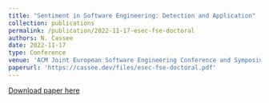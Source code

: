 ```yaml
---
title: "Sentiment in Software Engineering: Detection and Application"
collection: publications
permalink: /publication/2022-11-17-esec-fse-doctoral
authors: N. Cassee
date: 2022-11-17
type: Conference
venue: 'ACM Joint European Software Engineering Conference and Symposium on the Foundations of Software Engineering (ESEC/FSE), Doctoral Symposium'
paperurl: 'https://cassee.dev/files/esec-fse-doctoral.pdf'
---
```


<a href='https://cassee.dev/files/esec-fse-doctoral.pdf'>Download paper here</a>
